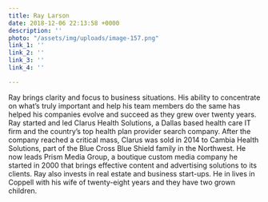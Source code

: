 ```yaml
---
title: Ray Larson
date: 2018-12-06 22:13:58 +0000
description: ''
photo: "/assets/img/uploads/image-157.png"
link_1: ''
link_2: ''
link_3: ''
link_4: ''

---
```

Ray brings clarity and focus to business situations. His ability to concentrate on what’s truly important and help his team members do the same has helped his companies evolve and succeed as they grew over twenty years. Ray started and led Clarus Health Solutions, a Dallas based health care IT firm and the country’s top health plan provider search company. After the company reached a critical mass, Clarus was sold in 2014 to Cambia Health Solutions, part of the Blue Cross Blue Shield family in the Northwest. He now leads Prism Media Group, a boutique custom media company he started in 2000 that brings effective content and advertising solutions to its clients. Ray also invests in real estate and business start-ups. He in lives in Coppell with his wife of twenty-eight years and they have two grown children.